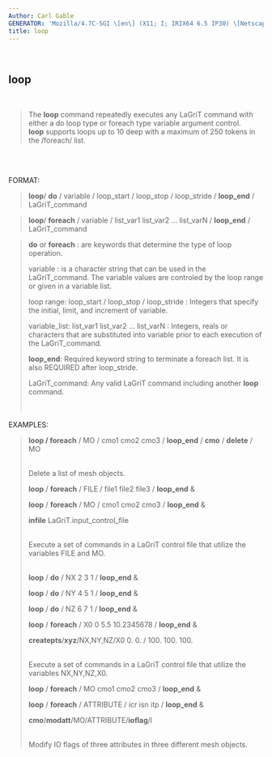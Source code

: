 ```yaml
---
Author: Carl Gable
GENERATOR: 'Mozilla/4.7C-SGI \[en\] (X11; I; IRIX64 6.5 IP30) \[Netscape\]'
title: loop
---
```


 

loop
----

 

> The **loop** command repeatedly executes any LaGriT command with
> either a do loop type or foreach type variable argument control.\
> **loop** supports loops up to 10 deep with a maximum of 250 tokens in
> the /foreach/ list.

\
 

FORMAT:

> **loop**/ **do** / variable / loop\_start / loop\_stop / loop\_stride
> / **loop\_end** / LaGriT\_command

> **loop**/ **foreach** / variable / list\_var1 list\_var2 ...
> list\_varN / **loop\_end** / LaGriT\_command

> **do** or **foreach** : are keywords that determine the type of loop
> operation.
>
> variable : is a character string that can be used in the
> LaGriT\_command. The variable values are controled by the loop range
> or given in a variable list.
>
> loop range: loop\_start / loop\_stop / loop\_stride : Integers that
> specify the initial, limit, and increment of variable.
>
> variable\_list: list\_var1 list\_var2 ... list\_varN : Integers, reals
> or characters that are substituted into variable prior to each
> execution of the LaGriT\_command.
>
> **loop\_end**: Required keyword string to terminate a foreach list. It
> is also REQUIRED after loop\_stride.
>
> LaGriT\_command: Any valid LaGriT command including another **loop**
> command.\
>  \
>  

EXAMPLES:

> **loop / foreach** / MO / cmo1 cmo2 cmo3 / **loop\_end** / **cmo** /
> **delete** / MO
>
>  \
> Delete a list of mesh objects.
>
> **loop** / **foreach** / FILE / file1 file2 file3 / **loop\_end** &
>
> **loop** / **foreach** / MO / cmo1 cmo2 cmo3 / **loop\_end** &
>
> **infile** LaGriT.input\_control\_file
>
>  \
> Execute a set of commands in a LaGriT control file that utilize the
> variables FILE and MO.
>
> \
> **loop** / **do** / NX 2 3 1 / **loop\_end** &
>
> **loop** / **do** / NY 4 5 1 / **loop\_end** &
>
> **loop** / **do** / NZ 6 7 1 / **loop\_end** &
>
> **loop** / **foreach** / X0 0 5.5 10.2345678 / **loop\_end** &
>
> **createpts**/**xyz**/NX,NY,NZ/X0 0. 0. / 100. 100. 100.
>
>  \
> Execute a set of commands in a LaGriT control file that utilize the
> variables NX,NY,NZ,X0.
>
> **loop** / **foreach** / MO cmo1 cmo2 cmo3 / **loop\_end** &
>
> **loop** / **foreach** / ATTRIBUTE / icr isn itp / **loop\_end** &
>
> **cmo**/**modatt**/MO/ATTRIBUTE/**ioflag**/l
>
>  \
> Modify IO flags of three attributes in three different mesh objects.

[](../demos/trans/test/md/main_trans.md)
